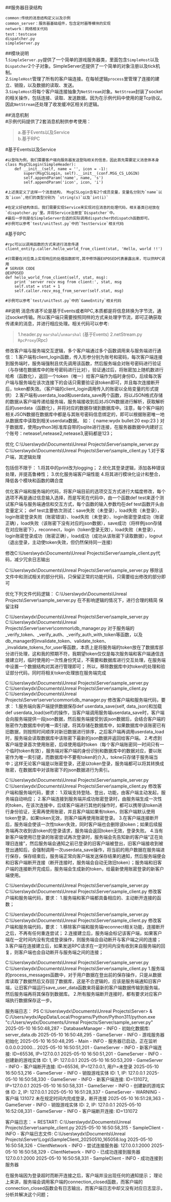 ##服务器目录结构 
```
common:传统的消息结构定义以及示例
common_server：服务器基础组件，包含定时器等模块的实现
network：网络相关代码
test：testcase
dispatcher.py  
simpleServer.py
```
##模块说明  
  1.`SimpleServer.py`提供了一个简单的游戏服务器类，里面包含`SimpleHost`以及`Dispatcher`2个子对象。SimpleServer还提供了一个简单的对象注册以及tick机制。  
  2.`SimpleHost`管理了所有的客户端连接。在每帧逻辑`process`里管理了连接的建立、销毁，以及数据的读取、发送。  
  3.`SimpleHost`将每个客户端连接抽象为`NetStream`对象。`NetStream`封装了socket的相关操作，包括连接、读取、发送数据。因为在示例代码中使用的是Tcp协议。因此`NetStream`还处理了收发缓冲区相关的逻辑。
  
 ##消息机制  
  #示例代码提供了2套消息机制供参考使用：  
  >a.基于Events以及Service  
  >b.基于RPC

  
  
  
#基于Events以及Service 
```
#以登陆为例，我们需要客户端向服务器发送登陆相关的信息，因此首先需要定义消息体本身
class MsgCSLogin(SimpleHeader):
	def __init__(self, name = '', icon = -1):
		super(MsgCSLogin, self).__init__(conf.MSG_CS_LOGIN)
		self.appendParam('name', name, 's')
		self.appendParam('icon', icon, 'i')

#上述类定义了这样一个消息结构， MsgCSLogin含有2个成员变量，变量名分别为`name`以及`icon`,他们的类型分别为 `string(s)`以及`int(i)`

#在定义好结构体后，我们需要实现Service来实现对应消息的处理代码，相关基类已经放在`dispatcher.py`里。并将Service注册至`Dispatcher`中。
#最后一步则是在SimpleServer合适的实际调用dispatcher的dispatch函数即可。
#示例可以参考`test/unitTest.py`中的`TestService`相关代码
```

#基于RPC
```
#rpc可以以调用函数的方式来进行消息传递
client_entity.caller.hello_world_from_client(stat, 'Hello, world !!')

#只需要在对应类上实现响应的处理函数即可,其中修饰器EXPOSED代表暴露出来，可以供RPC调用
# SERVER CODE
@EXPOSED
def hello_world_from_client(self, stat, msg):
	print 'server recv msg from client:', stat, msg
	self.stat = stat + 1
	self.caller.recv_msg_from_server(self.stat, msg)

#示例可以参考`test/unitTest.py`中的`GameEntity`相关代码
```


##说明
消息传递不论是基于Events或者RPC,本质都是将信息转换为字节流，通过socket传输。所以客户端只需要按照同样的方式来处理字节流，即可正确获取传递来的消息，并进行相应处理。相关代码可以参考:
>1.header.py `marshal`/`unmarshal` (基于Events)
>2.netStream.py `RpcProxy`(Rpc)

修改客户端与服务端交互逻辑，多个客户端通过多个函数调用来与服务端进行通信：
1.客户端有client_login函数，传入形参分别为账号和密码，每次客户端连接到服务端时，服务端强制且优先调用该函数，然后服务端会对账号密码进行验证（与存储在数据库中的账号密码进行比对），验证通过后，将账密加上随机数进行哈希（函数化），返回一个token（唯一）给客户端作为临时身份ID，后续每次客户端与服务端在该次连接下的会话只需要验证该token即可，并且每次连接断开后，token都失效。（客户端的client_login调用传入的账密以全局变量的形式提供）
2.客户端有userdata_load和userdata_save两个函数，将以JSON格式存储的数据从客户端传递给服务端，服务端接收到后对JSON数据进行解析，获取解析后的userdata（函数化），并将对应的数据存储到数据库中。注意，每个客户端的相关JSON数据在数据库中都是与其账号密码信息绑定的，即可以根据账密唯一地从数据库中读取到相关userdata数据。
如：
{
name:wydx
bullet:20
exp:23
}
对于数据库，使用python3标准库自带的sqlite进行连接，在服务器数据中内建好三个账号：netease1,netease2,netease3,密码都是123；



优化
C:\Users\wydx\Documents\Unreal Projects\Server\sample_server.py
C:\Users\wydx\Documents\Unreal Projects\Server\sample_client.py
1.对于客户端，其逻辑处理

包括但不限于：
1.将其中的print改为logging；
2.优化其登录逻辑，添加各种错误处理，并提高鲁棒性；
3.优化服务端客户端性能
4.将其进行模块化设计和整合，降低各个模块和函数的耦合度

优化客户端和服务端的代码，将客户端目前的选项交互方式进行大幅度修改，每个选项不再是通过信息输入选择，而是写死在代码中，由一个函数def test来逐个测试客户端与服务端通信和交互方式，每个函数的输入参数均在def test函数开头由变量定义；
def test主要依次测试：save失败（未登录），load失败（未登录），login账密登录失败（账密错误）、load失败（未登录）、login账密登录成功（账密正确），load失败（该账密下没有对应的json数据），save成功（将样例json存储在对应账密下），reconnect，login（token登录无效），load失败（未登录），login账密登录成功（账密正确），load成功（成功从该账密下读取数据），logout（退出登录，主动使token失效，但仍然保持同一连接）

修改C:\Users\wydx\Documents\Unreal Projects\Server\sample_client.py代码，减少冗余日志输出

C:\Users\wydx\Documents\Unreal Projects\Server\sample_server.py
移除该文件中和测试相关的部分代码，只保留正常的功能代码，只需要给出修改的部分即可

优化下列文件代码逻辑：
C:\Users\wydx\Documents\Unreal Projects\Server\sample_server.py
在不影响逻辑的情况下，进行合理的精简
保留注释

C:\Users\wydx\Documents\Unreal Projects\Server\sample_server.py
C:\Users\wydx\Documents\Unreal Projects\Server\server\common\db_manager.py
对于服务端的_verify_token、_verify_auth、_verify_auth_with_token等函数，以及db_manager的invalidate_token、validate_token、_invalidate_tokens_for_user等函数，本质上是将服务端的token放在了数据库部分进行处理，这和我的预期不符，我期望token仅仅是每次服务端和客户端通信连接建立时，临时使用的一次性身份凭证，不需要和数据库进行交互处理，在服务端中设置一个数据结构对其进行管理即可；
所以，移除数据库中对token的处理和验证部分代码，同时将相关token处理放在服务端完成

C:\Users\wydx\Documents\Unreal Projects\Server\sample_server.py
C:\Users\wydx\Documents\Unreal Projects\Server\sample_client.py
C:\Users\wydx\Documents\Unreal Projects\Server\server\common\db_manager.py
修改客户端和服务端代码，要求：
1.服务端向客户端提供数据保存def userdata_save(self, data_json)和加载def userdata_load(self)的操作，当客户端调用服务端userdata_save时，客户端会向服务端提供一段json数据，然后服务端接受到该json数据后，会结合客户端的账密作为数据库中的唯一索引键，将其存储在数据库中，如果数据库中该账密已有旧数据，则按照时间顺序对新旧数据进行排序，之后客户端再调用userdata_load时，服务端会读取数据库中该账密下最新的json数据并返回给客户端。
2.考虑到客户端登录首次使用账密，后续使用临时token（每个客户端账密同一时间只有一个临时token有效），服务端对客户端的身份识别和数据库中的数据对应，要以账密作为唯一索引键，而数据库中不要有token的介入，tokne只存储于服务端当中；这样无论客户端是以账密登录，还是以token登录，服务端都可以将其转换成账密，在数据库中对该账密下的json数据进行为索引。

C:\Users\wydx\Documents\Unreal Projects\Server\sample_server.py
C:\Users\wydx\Documents\Unreal Projects\Server\sample_client.py
修改客户端和服务端代码，要求：
1.双端支持登陆、登出，功能，由客户端主动发起，服务端自动响应；
2.客户端连接到服务端并成功账密登录时，由服务端生成一次性的token，在该次连接中，后续客户端进行其他的操作时，都可以携带该token进行身份验证，无需再使用账密，并且客户端如果有token，则客户端默认使用token登录，如果token无效，则客户端再使用账密登录。
3.在客户端连接断开后，服务端会使该一次性token失效，同时客户端也会删除该token；如果后续服务端再次收到该token的登录请求，服务端会返回token无效，登录失败。
4.当有新客户端使用已登录的账密尝试再次登录时，服务端会先告知新的客户端“正在处理旧连接”，然后服务端会通知之前已登录的旧客户端被登出，旧客户端接收到被登出通知后，会强制调用一次userdata_save操作，将当前的用户数据在服务端进行保存，保存结束后，服务端正常向客户端发送保存结果的通知，然后服务端便会和旧客户端断开连接（断开连接时，服务端会自动无效旧token）；服务端和旧客户端的连接断开完成后，服务端会生成新的token，给最新使用账密登录的新客户端使用。

C:\Users\wydx\Documents\Unreal Projects\Server\sample_server.py
C:\Users\wydx\Documents\Unreal Projects\Server\sample_client.py
修改客户端和服务端代码，要求：
1.服务端和客户端都具备相应的、主动断开连接的函数；

C:\Users\wydx\Documents\Unreal Projects\Server\sample_server.py
C:\Users\wydx\Documents\Unreal Projects\Server\sample_client.py
修改客户端和服务端代码，要求：
1.移除客户端和服务端reconnect相关功能，连接断开之后，不再有任何重连尝试；
2.连接建立后，服务端会标记该客户端，如果客户端在一定时间内没有完成登录操作，则服务端会自动断开与客户端之间的连接；
3.客户端在连接建立后，如果发送RPC请求在一定时间内没有收到来自服务端的回复，则客户端也会自动断开与服务端之间的连接；

C:\Users\wydx\Documents\Unreal Projects\Server\sample_server.py
C:\Users\wydx\Documents\Unreal Projects\Server\sample_client.py
1.服务端的process_messages函数中，对于用户数据在登出前的保存操作，只是从数据库读取了数据然后又存回了数据库，这是不合逻辑的，应该是服务端通知旧客户端，让旧客户端运行save_user_data函数来将最新的客户端数据传输到服务端，然后服务端再将其保存到数据库。
2.所有服务端断开连接时，都有要求对应客户端执行数据保存这一步。

服务端日志：
PS C:\Users\wydx\Documents\Unreal Projects\Server> & C:/Users/wydx/AppData/Local/Programs/Python/Python311/python.exe "c:/Users/wydx/Documents/Unreal Projects/Server/sample_server.py"
2025-05-10 16:50:48,287 - DatabaseManager - INFO - 初始化数据库: server_data.db
2025-05-10 16:50:48,295 - GameServer - INFO - 游戏服务器初始化
2025-05-10 16:50:48,295 - Main - INFO - 服务器已启动，正在监听 0.0.0.0:2000...
2025-05-10 16:50:51,201 - GameServer - INFO - 新客户端连接: ID=65536, IP=127.0.0.1
2025-05-10 16:50:51,201 - GameServer - INFO - 创建新的游戏实体 ID: 1, IP: 127.0.0.1
2025-05-10 16:50:53,209 - GameServer - INFO - 客户端断开连接: ID=65536, IP=127.0.0.1, 用户=未登录
2025-05-10 16:50:53,216 - GameServer - INFO - 销毁游戏实体 ID: 1, IP: 127.0.0.1
2025-05-10 16:50:58,330 - GameServer - INFO - 新客户端连接: ID=131072, IP=127.0.0.1
2025-05-10 16:50:58,331 - GameServer - INFO - 创建新的游戏实体 ID: 2, IP: 127.0.0.1
2025-05-10 16:51:28,337 - GameServer - WARNING - 客户端 131072 未在规定时间内完成登录，断开连接
2025-05-10 16:51:28,363 - GameServer - INFO - 销毁游戏实体 ID: 2, IP: 127.0.0.1
2025-05-10 16:52:08,331 - GameServer - INFO - 客户端断开连接: ID=131072

客户端日志：
= RESTART: C:\Users\wydx\Documents\Unreal Projects\Server\sample_client.py
2025-05-10 16:50:58,315 - SampleClient - INFO - 客户端日志文件: C:\Users\wydx\Documents\Unreal Projects\Server\Logs\SampleClient_20250510_165058.log
2025-05-10 16:50:58,326 - ClientNetwork - INFO - 尝试连接服务器: 127.0.0.1:2000
2025-05-10 16:50:58,329 - ClientNetwork - INFO - 已成功连接到服务器 127.0.0.1:2000
2025-05-10 16:50:58,331 - SampleClient - INFO - 成功连接到服务器

在服务端因为登录超时而断开连接之后，客户端并没出现任何的通知提示；
理论上来讲，服务端会调用客户端的connection_closed函数，而客户端的connection_closed函数会有日志输出，而客户端日志中却又没有对应日志显示，分析并解决这个问题；

